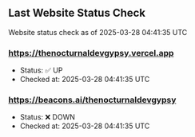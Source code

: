 ## Last Website Status Check

<!-- GitHub Action will update the section below -->
Website status check as of 2025-03-28 04:41:35 UTC

### https://thenocturnaldevgypsy.vercel.app
- Status: ✅ UP
- Checked at: 2025-03-28 04:41:35 UTC

### https://beacons.ai/thenocturnaldevgypsy
- Status: ❌ DOWN
- Checked at: 2025-03-28 04:41:35 UTC


<!-- End of GitHub Action update section -->
